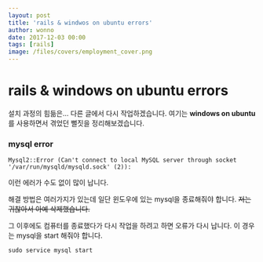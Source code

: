 ```yaml
---
layout: post
title: 'rails & windwos on ubuntu errors'
author: wonno
date: 2017-12-03 00:00
tags: [rails]
image: /files/covers/employment_cover.png
---
```


# rails & windows on ubuntu errors

설치 과정의 힘듦은... 다른 글에서 다시 작업하겠습니다.
여기는 **windows on ubuntu**를 사용하면서 겪었던 뻘짓을 정리해보겠습니다.

### mysql error

```shell
Mysql2::Error (Can't connect to local MySQL server through socket '/var/run/mysqld/mysqld.sock' (2)):
```

이런 에러가 수도 없이 많이 납니다. 

해결 방법은 여러가지가 있는데 일단 윈도우에 있는 mysql을 종료해줘야 합니다. 
~~저는 귀찮아서 아예 삭제했습니다.~~

그 이후에도 컴퓨터를 종료했다가 다시 작업을 하려고 하면 오류가 다시 납니다. 
이 경우는 mysql을 start 해줘야 합니다.

```shell
sudo service mysql start
```

